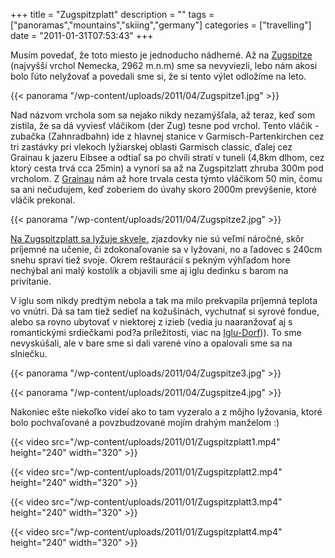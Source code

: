 +++
title = "Zugspitzplatt"
description = ""
tags = ["panoramas","mountains","skiing","germany"]
categories = ["travelling"]
date = "2011-01-31T07:53:43"
+++

Musím povedať, že toto miesto je jednoducho nádherné. Až na <a title="okružný výlet na Zugspitze"
href="http://www.zugspitze.de/de/winter/berg/zugspitze/zugspitz-rundreise.htm"
target="_blank">Zugspitze</a> (najvyšší vrchol Nemecka, 2962 m.n.m) sme sa nevyviezli, lebo nám
akosi bolo ľúto nelyžovať a povedali sme si, že si tento výlet odložíme na leto.


{{< panorama "/wp-content/uploads/2011/04/Zugspitze1.jpg"  >}}

Nad názvom vrchola som sa nejako nikdy nezamýšľala, až teraz, keď som zistila, že sa dá vyviesť
vláčikom (der Zug) tesne pod vrchol. Tento vláčik - zubačka (Zahnradbahn) ide z hlavnej stanice v
Garmisch-Partenkirchen cez tri zastávky pri vlekoch lyžiarskej oblasti Garmisch classic, ďalej cez
Grainau k jazeru Eibsee a odtiaľ sa po chvíli stratí v tuneli (4,8km dlhom, cez ktorý cesta trvá
cca 25min) a vynorí sa až na Zugspitzlatt zhruba 300m pod vrcholom. Z <a title="Holiday in Grainau"
href="http://www.ajka-andrej.com/2011/01/30/holiday-in-grainau/?lang=SK"
target="_blank">Grainau</a> nám až hore trvala cesta týmto vláčikom 50 min, čomu sa ani nečudujem,
keď zoberiem do úvahy skoro 2000m prevýšenie, ktoré vláčik prekonal.

{{< panorama "/wp-content/uploads/2011/04/Zugspitze2.jpg"  >}}

<a title="mapa zjazdoviek na Zugspitzplatt"
href="http://www.skigebiete-test.de/pistenplan/zugspitze-garmisch.html" target="_blank">Na
Zugspitzplatt sa lyžuje skvele,</a> zjazdovky nie sú veľmi náročné, skôr príjemné na učenie, či
zdokonaľovanie sa v lyžovani, no a ľadovec s 240cm snehu spraví tiež svoje. Okrem reštaurácií s
pekným výhľadom hore nechýbal ani malý kostolík a objavili sme aj iglu dedinku s barom na
privítanie.

V iglu som nikdy predtým nebola a tak ma milo prekvapila príjemná teplota vo vnútri. Dá sa tam tiež
sedieť na kožušinách, vychutnať si syrové fondue, alebo sa rovno ubytovať v niektorej z izieb
(vedia ju naaranžovať aj s romantickými srdiečkami pod?a príležitosti, viac na <a title="Iglu
dedinka na Zugspitzplatt " href="http://www.iglu-dorf.com/" target="_blank">Iglu-Dorf</a>)). To sme
nevyskúšali, ale v bare sme si dali varené víno a opalovali sme sa na slniečku.

 
 
 
 
 
{{< panorama "/wp-content/uploads/2011/04/Zugspitze3.jpg"  >}}

{{< panorama "/wp-content/uploads/2011/04/Zugspitze4.jpg"  >}}

Nakoniec ešte niekoľko videí ako to tam vyzeralo a z môjho lyžovania, ktoré bolo pochvaľované a
povzbudzované mojím drahým manželom :) 


{{< video src="/wp-content/uploads/2011/01/Zugspitzplatt1.mp4" height="240" width="320" >}}



{{< video src="/wp-content/uploads/2011/01/Zugspitzplatt2.mp4" height="240" width="320" >}}



{{< video src="/wp-content/uploads/2011/01/Zugspitzplatt3.mp4" height="240" width="320" >}}



{{< video src="/wp-content/uploads/2011/01/Zugspitzplatt4.mp4" height="240" width="320" >}}

